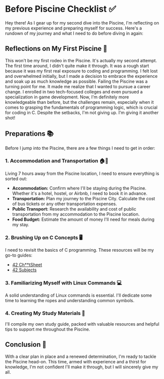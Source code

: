 # Before Piscine Checklist ✅

Hey there! As I gear up for my second dive into the Piscine, I'm reflecting on my previous experience and preparing myself for success. Here's a rundown of my journey and what I need to do before diving in again:

## Reflections on My First Piscine 🔄

This won't be my first rodeo in the Piscine. It's actually my second attempt. The first time around, I didn't quite make it through. It was a rough start because it was my first real exposure to coding and programming. I felt lost and overwhelmed initially, but I made a decision to embrace the experience and soak up as much knowledge as possible. Failing the Piscine was a turning point for me. It made me realize that I wanted to pursue a career change. I enrolled in two tech-focused colleges and even pursued a specialization in game development. Now, I'm definitely more knowledgeable than before, but the challenges remain, especially when it comes to grasping the fundamentals of programming logic, which is crucial for coding in C. Despite the setbacks, I'm not giving up. I'm giving it another shot!

## Preparations 📚

Before I jump into the Piscine, there are a few things I need to get in order:

### 1. Accommodation and Transportation 🏠🚌

Living 7 hours away from the Piscine location, I need to ensure everything is sorted out:
- **Accommodation:** Confirm where I'll be staying during the Piscine. Whether it's a hotel, hostel, or Airbnb, I need to book it in advance.
- **Transportation:** Plan my journey to the Piscine City. Calculate the cost of bus tickets or any other transportation expenses.
- **Public Transport:** Research the availability and cost of public transportation from my accommodation to the Piscine location.
- **Food Budget:** Estimate the amount of money I'll need for meals during my stay.

### 2. Brushing Up on C Concepts 🖥️

I need to revisit the basics of C programming. These resources will be my go-to guides:
- [42 Ch**tSheet](https://github.com/agavrel/42_CheatSheet?tab=readme-ov-file#c-data-types)
- [42 Subjects](https://github.com/Binary-Hackers/42_Subjects/tree/master/01_Piscines/C/EN)

### 3. Familiarizing Myself with Linux Commands 💻

A solid understanding of Linux commands is essential. I'll dedicate some time to learning the ropes and understanding common symbols.

### 4. Creating My Study Materials 📖

I'll compile my own study guide, packed with valuable resources and helpful tips to support me throughout the Piscine.

## Conclusion 🎯

With a clear plan in place and a renewed determination, I'm ready to tackle the Piscine head-on. This time, armed with experience and a thirst for knowledge, I'm not confident I'll make it through, but I will sincerely give my all.

